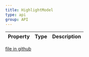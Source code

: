 ```yaml
---
title: HighlightModel
type: api
group: API
---
```



Property|Type|Description
---|---|---

[file in github](https://github.com/qgrid/ng2/core/highlight.model.js)
